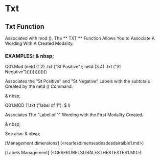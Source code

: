 # Txt

## Txt Function

Associated with mod (), The ** TXT ** Function Allows You to Associate A Wording With A Created Modality.

### EXAMPLES: & nbsp;

Q01.Mod (netd (1 2) .txt ("St Positive"); netd (3 4) .txt ("St Negative"))))))))))))))

Associates the "St Positive" and "St Negative" Labels with the subtotals Created by the netd () Command.

& nbsp;

Q01.MOD (1.txt ("label of 1"); $ l)

Associates The "Label of 1" Wording with the First Modality Created.

& nbsp;

See also: & nbsp;

[Management dimensions] (<reurlesdimensesdesdesdairaible1.md>)

[Labels Management] (<GERERLIBELSLIBALESTHESTEXTES1.MD>)